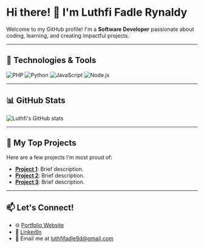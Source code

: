 # Hi there! 👋 I'm Luthfi Fadle Rynaldy

Welcome to my GitHub profile! I'm a **Software Developer** passionate about coding, learning, and creating impactful projects.

---

## 🔧 Technologies & Tools
![PHP](https://img.shields.io/badge/PHP-777BB4?style=for-the-badge&logo=php&logoColor=white)
![Python](https://img.shields.io/badge/Python-3670A0?style=for-the-badge&logo=python&logoColor=ffdd54)
![JavaScript](https://img.shields.io/badge/JavaScript-323330?style=for-the-badge&logo=javascript&logoColor=F7DF1E)
![Node.js](https://img.shields.io/badge/Node.js-339933?style=for-the-badge&logo=nodedotjs&logoColor=white)

---

## 📊 GitHub Stats
![Luthfi's GitHub stats](https://github-readme-stats.vercel.app/api?username=luthfifadle&show_icons=true&theme=radical)

---

## 🚀 My Top Projects
Here are a few projects I'm most proud of:

- [**Project 1**](#): Brief description.
- [**Project 2**](#): Brief description.
- [**Project 3**](#): Brief description.

---

## 📫 Let's Connect!
- 🌐 [Portfolio Website](https://luthfifadlerynaldy-portofolio.my.canva.site)
- 💼 [LinkedIn](https://www.linkedin.com/in/luthfi-fadle-rynaldy-859aa9201)
- 📧 Email me at [luthfifadle9d@gmail.com](mailto:luthfifadle9d@gmail.com)
